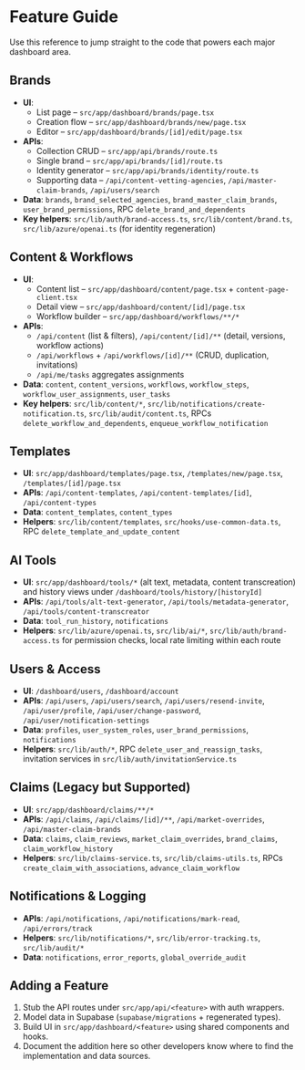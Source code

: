 # Feature Guide

Use this reference to jump straight to the code that powers each major dashboard area.

## Brands

- **UI**:  
  - List page – `src/app/dashboard/brands/page.tsx`  
  - Creation flow – `src/app/dashboard/brands/new/page.tsx`  
  - Editor – `src/app/dashboard/brands/[id]/edit/page.tsx`
- **APIs**:  
  - Collection CRUD – `src/app/api/brands/route.ts`  
  - Single brand – `src/app/api/brands/[id]/route.ts`  
  - Identity generator – `src/app/api/brands/identity/route.ts`  
  - Supporting data – `/api/content-vetting-agencies`, `/api/master-claim-brands`, `/api/users/search`
- **Data**: `brands`, `brand_selected_agencies`, `brand_master_claim_brands`, `user_brand_permissions`, RPC `delete_brand_and_dependents`
- **Key helpers**: `src/lib/auth/brand-access.ts`, `src/lib/content/brand.ts`, `src/lib/azure/openai.ts` (for identity regeneration)

## Content & Workflows

- **UI**:  
  - Content list – `src/app/dashboard/content/page.tsx` + `content-page-client.tsx`  
  - Detail view – `src/app/dashboard/content/[id]/page.tsx`  
  - Workflow builder – `src/app/dashboard/workflows/**/*`
- **APIs**:  
  - `/api/content` (list & filters), `/api/content/[id]/**` (detail, versions, workflow actions)  
  - `/api/workflows` + `/api/workflows/[id]/**` (CRUD, duplication, invitations)  
  - `/api/me/tasks` aggregates assignments
- **Data**: `content`, `content_versions`, `workflows`, `workflow_steps`, `workflow_user_assignments`, `user_tasks`  
- **Key helpers**: `src/lib/content/*`, `src/lib/notifications/create-notification.ts`, `src/lib/audit/content.ts`, RPCs `delete_workflow_and_dependents`, `enqueue_workflow_notification`

## Templates

- **UI**: `src/app/dashboard/templates/page.tsx`, `/templates/new/page.tsx`, `/templates/[id]/page.tsx`
- **APIs**: `/api/content-templates`, `/api/content-templates/[id]`, `/api/content-types`
- **Data**: `content_templates`, `content_types`
- **Helpers**: `src/lib/content/templates`, `src/hooks/use-common-data.ts`, RPC `delete_template_and_update_content`

## AI Tools

- **UI**: `src/app/dashboard/tools/*` (alt text, metadata, content transcreation) and history views under `/dashboard/tools/history/[historyId]`
- **APIs**: `/api/tools/alt-text-generator`, `/api/tools/metadata-generator`, `/api/tools/content-transcreator`
- **Data**: `tool_run_history`, `notifications`
- **Helpers**: `src/lib/azure/openai.ts`, `src/lib/ai/*`, `src/lib/auth/brand-access.ts` for permission checks, local rate limiting within each route

## Users & Access

- **UI**: `/dashboard/users`, `/dashboard/account`
- **APIs**: `/api/users`, `/api/users/search`, `/api/users/resend-invite`, `/api/user/profile`, `/api/user/change-password`, `/api/user/notification-settings`
- **Data**: `profiles`, `user_system_roles`, `user_brand_permissions`, `notifications`
- **Helpers**: `src/lib/auth/*`, RPC `delete_user_and_reassign_tasks`, invitation services in `src/lib/auth/invitationService.ts`

## Claims (Legacy but Supported)

- **UI**: `src/app/dashboard/claims/**/*`
- **APIs**: `/api/claims`, `/api/claims/[id]/**`, `/api/market-overrides`, `/api/master-claim-brands`
- **Data**: `claims`, `claim_reviews`, `market_claim_overrides`, `brand_claims`, `claim_workflow_history`
- **Helpers**: `src/lib/claims-service.ts`, `src/lib/claims-utils.ts`, RPCs `create_claim_with_associations`, `advance_claim_workflow`

## Notifications & Logging

- **APIs**: `/api/notifications`, `/api/notifications/mark-read`, `/api/errors/track`
- **Helpers**: `src/lib/notifications/*`, `src/lib/error-tracking.ts`, `src/lib/audit/*`
- **Data**: `notifications`, `error_reports`, `global_override_audit`

## Adding a Feature

1. Stub the API routes under `src/app/api/<feature>` with auth wrappers.  
2. Model data in Supabase (`supabase/migrations` + regenerated types).  
3. Build UI in `src/app/dashboard/<feature>` using shared components and hooks.  
4. Document the addition here so other developers know where to find the implementation and data sources.
